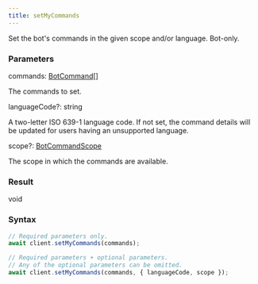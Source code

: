 ```yaml
---
title: setMyCommands
---
```


Set the bot's commands in the given scope and/or language. Bot-only.


### Parameters 

<div class="flex flex-col gap-3"><div><div class="font-mono" id="p_commands" data-anchor><span class="font-bold">commands</span><span class="opacity-50">:</span> <a href="/gh/types/botcommand"  >BotCommand</a><span class="opacity-50">[]</span></div><div class="pl-3"><div class="no-margin">

The commands to set.

</div></div></div><div class="flex flex-col gap-3"><div><div class="flex gap-2"><div class="font-mono p" id="p_languageCode" data-anchor><span class="font-bold">languageCode</span><span class="opacity-50"><span title="Optional" class="cursor-help">?</span>:</span> <span>string</span></div></div><div class="pl-3"><div class="no-margin">

A two-letter ISO 639-1 language code. If not set, the command details will be updated for users having an unsupported language.

</div></div></div><div><div class="flex gap-2"><div class="font-mono p" id="p_scope" data-anchor><span class="font-bold">scope</span><span class="opacity-50"><span title="Optional" class="cursor-help">?</span>:</span> <a href="/gh/types/botcommandscope"  >BotCommandScope</a></div></div><div class="pl-3"><div class="no-margin">

The scope in which the commands are available.

</div></div></div></div></div>

### Result 

<div class="font-mono"><span>void</span></div>

### Syntax

```ts
// Required parameters only.
await client.setMyCommands(commands);

// Required parameters + optional parameters.
// Any of the optional parameters can be omitted.
await client.setMyCommands(commands, { languageCode, scope });
```



